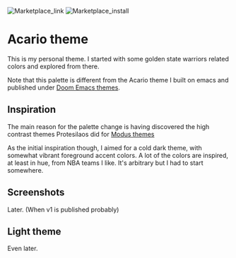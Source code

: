 ![Marketplace_link](https://vsmarketplacebadge.apphb.com/version-short/gagbo.acario.svg)
![Marketplace_install](https://vsmarketplacebadge.apphb.com/installs-short/gagbo.acario.svg)

# Acario theme

This is my personal theme. I started with some golden state warriors
related colors and explored from there.

Note that this palette is different from the Acario theme I built on emacs and
published under [Doom Emacs themes](https://github.com/hlissner/emacs-doom-themes).

## Inspiration

The main reason for the palette change is having discovered the high contrast
themes Protesilaos did for [Modus themes](https://gitlab.com/protesilaos/modus-themes)

As the initial inspiration though, I aimed for a cold dark theme, with somewhat
vibrant foreground accent colors. A lot of the colors are inspired, at least in
hue, from NBA teams I like. It's arbitrary but I had to start somewhere.

## Screenshots

Later. (When v1 is published probably)

## Light theme

Even later.
